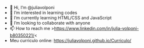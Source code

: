 - 👋 Hi, I’m @juliavolponi
- 👀 I’m interested in learning codes
- 🌱 I’m currently learning HTML/CSS and JavaScript
- 💞️ I’m looking to collaborate with anyone
- 📫 How to reach me >https://www.linkedin.com/in/julia-volponi-b80350221/<
- Meu curriculo online: https://juliavolponi.github.io/Curriculo/

<!---
juliavolponi/juliavolponi is a ✨ special ✨ repository because its `README.md` (this file) appears on your GitHub profile.
You can click the Preview link to take a look at your changes.
--->
